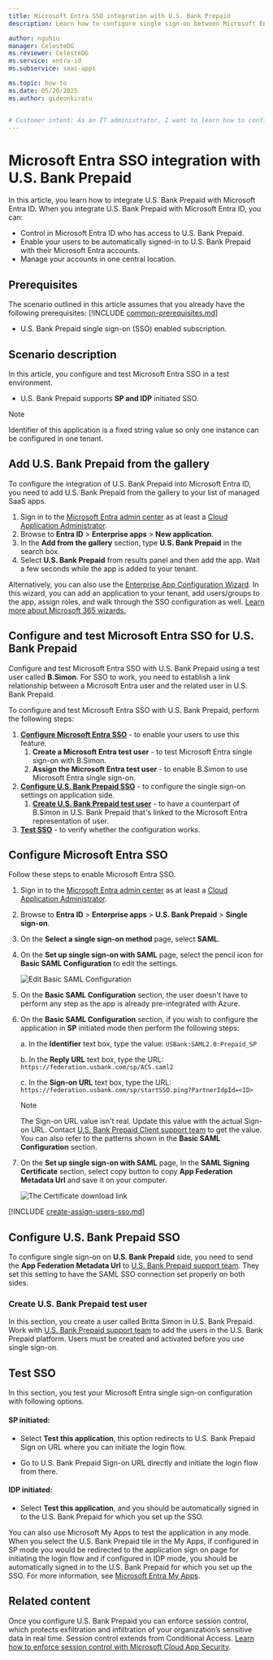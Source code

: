 ```yaml
---
title: Microsoft Entra SSO integration with U.S. Bank Prepaid
description: Learn how to configure single sign-on between Microsoft Entra ID and U.S. Bank Prepaid.

author: nguhiu
manager: CelesteDG
ms.reviewer: CelesteDG
ms.service: entra-id
ms.subservice: saas-apps

ms.topic: how-to
ms.date: 05/20/2025
ms.author: gideonkiratu


# Customer intent: As an IT administrator, I want to learn how to configure single sign-on between Microsoft Entra ID and U.S. Bank Prepaid so that I can control who has access to U.S. Bank Prepaid, enable automatic sign-in with Microsoft Entra accounts, and manage my accounts in one central location.
---
```


# Microsoft Entra SSO integration with U.S. Bank Prepaid

In this article,  you learn how to integrate U.S. Bank Prepaid with Microsoft Entra ID. When you integrate U.S. Bank Prepaid with Microsoft Entra ID, you can:

* Control in Microsoft Entra ID who has access to U.S. Bank Prepaid.
* Enable your users to be automatically signed-in to U.S. Bank Prepaid with their Microsoft Entra accounts.
* Manage your accounts in one central location.

## Prerequisites
The scenario outlined in this article assumes that you already have the following prerequisites:
[!INCLUDE [common-prerequisites.md](~/identity/saas-apps/includes/common-prerequisites.md)]
* U.S. Bank Prepaid single sign-on (SSO) enabled subscription.

## Scenario description

In this article,  you configure and test Microsoft Entra SSO in a test environment.

* U.S. Bank Prepaid supports **SP and IDP** initiated SSO.

> [!NOTE]
> Identifier of this application is a fixed string value so only one instance can be configured in one tenant.

## Add U.S. Bank Prepaid from the gallery

To configure the integration of U.S. Bank Prepaid into Microsoft Entra ID, you need to add U.S. Bank Prepaid from the gallery to your list of managed SaaS apps.

1. Sign in to the [Microsoft Entra admin center](https://entra.microsoft.com) as at least a [Cloud Application Administrator](~/identity/role-based-access-control/permissions-reference.md#cloud-application-administrator).
1. Browse to **Entra ID** > **Enterprise apps** > **New application**.
1. In the **Add from the gallery** section, type **U.S. Bank Prepaid** in the search box.
1. Select **U.S. Bank Prepaid** from results panel and then add the app. Wait a few seconds while the app is added to your tenant.

 Alternatively, you can also use the [Enterprise App Configuration Wizard](https://portal.office.com/AdminPortal/home?Q=Docs#/azureadappintegration). In this wizard, you can add an application to your tenant, add users/groups to the app, assign roles, and walk through the SSO configuration as well. [Learn more about Microsoft 365 wizards.](/microsoft-365/admin/misc/azure-ad-setup-guides)

<a name='configure-and-test-azure-ad-sso-for-us-bank-prepaid'></a>

## Configure and test Microsoft Entra SSO for U.S. Bank Prepaid

Configure and test Microsoft Entra SSO with U.S. Bank Prepaid using a test user called **B.Simon**. For SSO to work, you need to establish a link relationship between a Microsoft Entra user and the related user in U.S. Bank Prepaid.

To configure and test Microsoft Entra SSO with U.S. Bank Prepaid, perform the following steps:

1. **[Configure Microsoft Entra SSO](#configure-azure-ad-sso)** - to enable your users to use this feature.
    1. **Create a Microsoft Entra test user** - to test Microsoft Entra single sign-on with B.Simon.
    1. **Assign the Microsoft Entra test user** - to enable B.Simon to use Microsoft Entra single sign-on.
1. **[Configure U.S. Bank Prepaid SSO](#configure-us-bank-prepaid-sso)** - to configure the single sign-on settings on application side.
    1. **[Create U.S. Bank Prepaid test user](#create-us-bank-prepaid-test-user)** - to have a counterpart of B.Simon in U.S. Bank Prepaid that's linked to the Microsoft Entra representation of user.
1. **[Test SSO](#test-sso)** - to verify whether the configuration works.

<a name='configure-azure-ad-sso'></a>

## Configure Microsoft Entra SSO

Follow these steps to enable Microsoft Entra SSO.

1. Sign in to the [Microsoft Entra admin center](https://entra.microsoft.com) as at least a [Cloud Application Administrator](~/identity/role-based-access-control/permissions-reference.md#cloud-application-administrator).
1. Browse to **Entra ID** > **Enterprise apps** > **U.S. Bank Prepaid** > **Single sign-on**.
1. On the **Select a single sign-on method** page, select **SAML**.
1. On the **Set up single sign-on with SAML** page, select the pencil icon for **Basic SAML Configuration** to edit the settings.

   ![Edit Basic SAML Configuration](common/edit-urls.png)

1. On the **Basic SAML Configuration** section, the user doesn't have to perform any step as the app is already pre-integrated with Azure.

1. On the **Basic SAML Configuration** section, if you wish to configure the application in **SP** initiated mode then perform the following steps:

    a. In the **Identifier** text box, type the value:
    `USBank:SAML2.0:Prepaid_SP`

    b. In the **Reply URL** text box, type the URL:
    `https://federation.usbank.com/sp/ACS.saml2`

    c. In the **Sign-on URL** text box, type the URL:
    `https://federation.usbank.com/sp/startSSO.ping?PartnerIdpId=<ID>`

    > [!NOTE]
    > The Sign-on URL value isn't real. Update this value with the actual Sign-on URL. Contact [U.S. Bank Prepaid Client support team](mailto:web.access.management@usbank.com) to get the value. You can also refer to the patterns shown in the **Basic SAML Configuration** section.
    
1. On the **Set up single sign-on with SAML** page, In the **SAML Signing Certificate** section, select copy button to copy **App Federation Metadata Url** and save it on your computer.

	![The Certificate download link](common/copy-metadataurl.png)

<a name='create-an-azure-ad-test-user'></a>

[!INCLUDE [create-assign-users-sso.md](~/identity/saas-apps/includes/create-assign-users-sso.md)]

## Configure U.S. Bank Prepaid SSO

To configure single sign-on on **U.S. Bank Prepaid** side, you need to send the **App Federation Metadata Url** to [U.S. Bank Prepaid support team](mailto:web.access.management@usbank.com). They set this setting to have the SAML SSO connection set properly on both sides.

### Create U.S. Bank Prepaid test user

In this section, you create a user called Britta Simon in U.S. Bank Prepaid. Work with [U.S. Bank Prepaid support team](mailto:web.access.management@usbank.com) to add the users in the U.S. Bank Prepaid platform. Users must be created and activated before you use single sign-on.

## Test SSO 

In this section, you test your Microsoft Entra single sign-on configuration with following options. 

#### SP initiated:

* Select **Test this application**, this option redirects to U.S. Bank Prepaid Sign on URL where you can initiate the login flow.  

* Go to U.S. Bank Prepaid Sign-on URL directly and initiate the login flow from there.

#### IDP initiated:

* Select **Test this application**, and you should be automatically signed in to the U.S. Bank Prepaid for which you set up the SSO. 

You can also use Microsoft My Apps to test the application in any mode. When you select the U.S. Bank Prepaid tile in the My Apps, if configured in SP mode you would be redirected to the application sign on page for initiating the login flow and if configured in IDP mode, you should be automatically signed in to the U.S. Bank Prepaid for which you set up the SSO. For more information, see [Microsoft Entra My Apps](/azure/active-directory/manage-apps/end-user-experiences#azure-ad-my-apps).

## Related content

Once you configure U.S. Bank Prepaid you can enforce session control, which protects exfiltration and infiltration of your organization’s sensitive data in real time. Session control extends from Conditional Access. [Learn how to enforce session control with Microsoft Cloud App Security](/cloud-app-security/proxy-deployment-aad).
